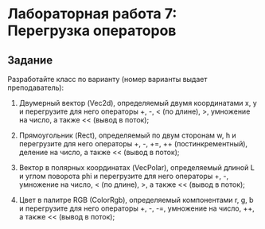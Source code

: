 # Лабораторная работа 7: Перегрузка операторов

## Задание

Разработайте класс по варианту (номер варианты выдает преподаватель):
   
1) Двумерный вектор (Vec2d), определяемый двумя координатами x, y
   и перегрузите для него операторы +, -, < (по длине), >, умножение на число, а также << (вывод в поток);

2) Прямоугольник (Rect), определяемый по двум сторонам w, h
   и перегрузите для него операторы +, -, +=, ++ (постинкрементный), деление на число, а также << (вывод в поток);

3) Вектор в полярных координатах (VecPolar), определяемый длиной L и углом поворота phi
   и перегрузите для него операторы +, -, умножение на число, < (по длине), >, а также << (вывод в поток);

4) Цвет в палитре RGB (ColorRgb), определяемый компонентами r, g, b
   и перегрузите для него операторы +, -, -=, умножение на число, ++, а также << (вывод в поток);
